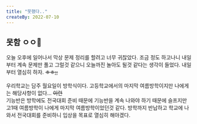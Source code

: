 ```yaml
---
title: "못했다.."
createBy: 2022-07-10
---
```


## 못함 ㅇㅇ🎪
오늘 오후에 일어나서 막상 문제 정리를 할려고 너무 귀찮았다. 조금 정도 하고나니 내일부터 계속 문제만 풀고 그럴것 같으니 오늘까진 놀아도 될것 같다는 생각이 들었다. 내일부터 열심히 하자.  ~~ㅎㅎ;;~~
<br>
<br>
우리학교는 담주 월요일이 방학식이다. 고등학교에서의 마지막 여름방학이지만 나에게는 해당사항이 없다... ~~이런~~
<br>
기능반은 방학에도 전국대회 준비 때문에 기능반을 계속 나와야 하기 때문에 슬프지만 고1때 여름방학이 나에게 마지막 여름방학이었던것 같다. 방학까지 반납하고 학교에 나와서 전국대회를 준비하니 입상을 목표로 열심히 해야겠다.

